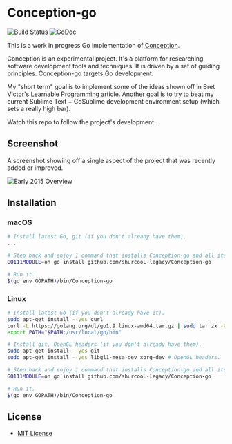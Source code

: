 Conception-go
=============

[![Build Status](https://travis-ci.org/shurcooL-legacy/Conception-go.svg?branch=master)](https://travis-ci.org/shurcooL-legacy/Conception-go) [![GoDoc](https://godoc.org/github.com/shurcooL-legacy/Conception-go?status.svg)](https://godoc.org/github.com/shurcooL-legacy/Conception-go)

This is a work in progress Go implementation of [Conception](https://github.com/shurcooL/Conception#demonstration).

Conception is an experimental project. It's a platform for researching software development tools and techniques. It is driven by a set of guiding principles. Conception-go targets Go development.

My "short term" goal is to implement some of the ideas shown off in Bret Victor's [Learnable Programming](http://worrydream.com/LearnableProgramming/) article. Another goal is to try to beat my current Sublime Text + GoSublime development environment setup (which sets a really high bar).

Watch this repo to follow the project's development.

Screenshot
----------

A screenshot showing off a single aspect of the project that was recently added or improved.

![Early 2015 Overview](http://dmitri.shuralyov.com/projects/Conception/images/Go/early-2015-overview.png)

Installation
------------

### macOS

```bash
# Install latest Go, git (if you don't already have them).
...

# Step back and enjoy 1 command that installs Conception-go and all its dependencies.
GO111MODULE=on go install github.com/shurcooL-legacy/Conception-go

# Run it.
$(go env GOPATH)/bin/Conception-go
```

### Linux

```bash
# Install latest Go (if you don't already have it).
sudo apt-get install --yes curl
curl -L https://golang.org/dl/go1.9.linux-amd64.tar.gz | sudo tar zx -C /usr/local/
export PATH="$PATH:/usr/local/go/bin"

# Install git, OpenGL headers (if you don't already have them).
sudo apt-get install --yes git
sudo apt-get install --yes libgl1-mesa-dev xorg-dev # OpenGL headers.

# Step back and enjoy 1 command that installs Conception-go and all its dependencies.
GO111MODULE=on go install github.com/shurcooL-legacy/Conception-go

# Run it.
$(go env GOPATH)/bin/Conception-go
```

License
-------

-	[MIT License](https://opensource.org/licenses/mit-license.php)
